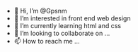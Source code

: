 - 👋 Hi, I’m @Gpsnm
- 👀 I’m interested in front end web design
- 🌱 I’m currently learning html and css
- 💞️ I’m looking to collaborate on ...
- 📫 How to reach me ...

<!---
Gpsnm/Gpsnm is a ✨ special ✨ repository because its `README.md` (this file) appears on your GitHub profile.
You can click the Preview link to take a look at your changes.
--->
